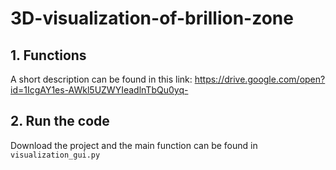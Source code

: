 # 3D-visualization-of-brillion-zone

## 1. Functions
A short description can be found in this link: 
https://drive.google.com/open?id=1IcgAY1es-AWkl5UZWYIeadlnTbQu0yq-

## 2. Run the code
Download the project and the main function can be found in `visualization_gui.py`
